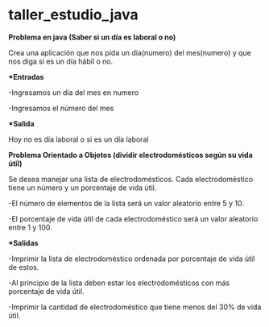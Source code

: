 # taller_estudio_java
<b>Problema en java (Saber si un día es laboral o no)</b>

Crea una aplicación que nos pida un día(numero) del mes(numero) y que nos diga si es un día hábil o no. 

<b>*Entradas </b>

-Ingresamos un día del mes en numero

-Ingresamos el número del mes 

<b>*Salida</b>

Hoy no es día laboral o si es un día laboral 


<b>Problema Orientado a Objetos (dividir electrodomésticos según su vida útil)</b>


Se desea manejar una lista de electrodomésticos. Cada electrodoméstico tiene un número y un porcentaje de vida útil. 

-El número de elementos de la lista será un valor aleatorio entre 5 y 10. 

-El porcentaje de vida útil de cada electrodoméstico será un valor aleatorio entre 1 y 100.

<b>*Salidas</b>

-Imprimir la lista de electrodoméstico ordenada por porcentaje de vida útil de estos.

-Al principio de la lista deben estar los electrodomésticos con más porcentaje de vida útil.

-Imprimir la cantidad de electrodoméstico que tiene menos del 30% de vida útil.



